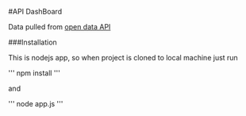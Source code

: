 #API DashBoard

Data pulled from [open data API](http://dev.hel.fi/?q=node/4)

###Installation

This is nodejs app, so when project is cloned to local machine just run

'''
npm install
'''

and

'''
node app.js
'''